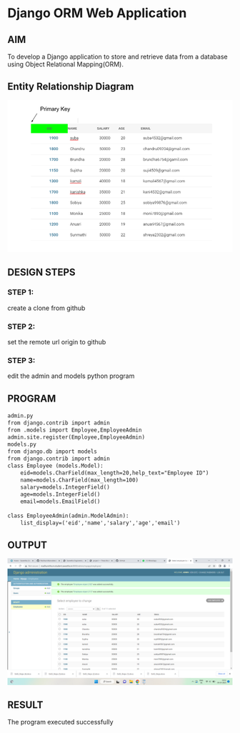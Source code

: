 # Django ORM Web Application

## AIM
To develop a Django application to store and retrieve data from a database using Object Relational Mapping(ORM).

## Entity Relationship Diagram
![Entity Relationship Diagram](./erd.png)

## DESIGN STEPS

### STEP 1:
create a clone from github
### STEP 2:
set the remote url origin to github
### STEP 3:
edit the admin and models python program


## PROGRAM

```
admin.py
from django.contrib import admin
from .models import Employee,EmployeeAdmin
admin.site.register(Employee,EmployeeAdmin)
models.py
from django.db import models
from django.contrib import admin
class Employee (models.Model):
    eid=models.CharField(max_length=20,help_text="Employee ID")
    name=models.CharField(max_length=100)
    salary=models.IntegerField()
    age=models.IntegerField()
    email=models.EmailField()

class EmployeeAdmin(admin.ModelAdmin):
    list_display=('eid','name','salary','age','email')
   ```

## OUTPUT
![OUTPUT](./orm.png)

## RESULT
The program executed successfully
